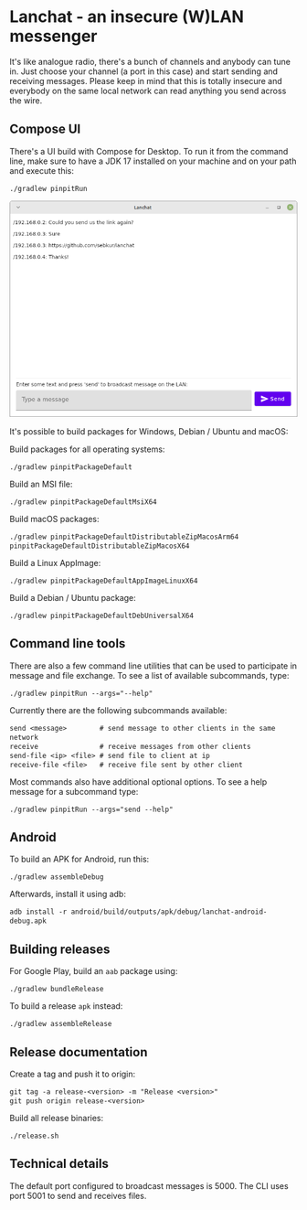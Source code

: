 # Lanchat - an insecure (W)LAN messenger

It's like analogue radio, there's a bunch of channels and anybody can tune in.
Just choose your channel (a port in this case) and start sending and receiving
messages. Please keep in mind that this is totally insecure and everybody on
the same local network can read anything you send across the wire.

## Compose UI

There's a UI build with Compose for Desktop. To run it from the command line,
make sure to have a JDK 17 installed on your machine and on your path and
execute this:

    ./gradlew pinpitRun

![](screenshot.png)

It's possible to build packages for Windows, Debian / Ubuntu and macOS:

Build packages for all operating systems:

    ./gradlew pinpitPackageDefault

Build an MSI file:

    ./gradlew pinpitPackageDefaultMsiX64

Build macOS packages:

    ./gradlew pinpitPackageDefaultDistributableZipMacosArm64 pinpitPackageDefaultDistributableZipMacosX64

Build a Linux AppImage:

    ./gradlew pinpitPackageDefaultAppImageLinuxX64

Build a Debian / Ubuntu package:

    ./gradlew pinpitPackageDefaultDebUniversalX64

## Command line tools

There are also a few command line utilities that can be used to participate
in message and file exchange. To see a list of available subcommands, type:

    ./gradlew pinpitRun --args="--help"

Currently there are the following subcommands available:

    send <message>        # send message to other clients in the same network
    receive               # receive messages from other clients
    send-file <ip> <file> # send file to client at ip
    receive-file <file>   # receive file sent by other client

Most commands also have additional optional options. To see a help message for
a subcommand type:

    ./gradlew pinpitRun --args="send --help"

## Android

To build an APK for Android, run this:

    ./gradlew assembleDebug

Afterwards, install it using adb:

    adb install -r android/build/outputs/apk/debug/lanchat-android-debug.apk

## Building releases

For Google Play, build an `aab` package using:

    ./gradlew bundleRelease

To build a release `apk` instead:

    ./gradlew assembleRelease

## Release documentation

Create a tag and push it to origin:

    git tag -a release-<version> -m "Release <version>"
    git push origin release-<version>

Build all release binaries:

    ./release.sh

## Technical details

The default port configured to broadcast messages is 5000.
The CLI uses port 5001 to send and receives files.
